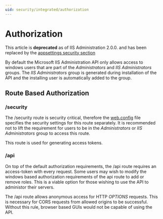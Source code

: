 ```yaml
---
uid: security/integrated/authorization
---
```


# Authorization

This article is **deprecated** as of IIS Administration 2.0.0. and has been replaced by the [appsettings security section](../../configuration/appsettings.json.md)

By default the Microsoft IIS Administration API only allows access to windows users that are part of the _Administrators_ and _IIS Administrators_ groups. The _IIS Administrators_ group is generated during installation of the API and the installing user is automatically added to the group.

## Route Based Authorization

### /security

The /security route is security critical, therefore the [web.config](web.config.md) file specifies the security settings for this route separately. It is recommended not to lift the requirement for users to be in the _Administrators_ or _IIS Administrators_ group to access this route.

This route is used for generating access tokens.

### /api

On top of the default authorization requirements, the /api route requires an access-token with every request. Some users may wish to modify the windows based authorization requirements of the api route to add or remove roles. This is a viable option for those wishing to use the API to administor their servers.

The /api route allows anonymous access for HTTP _OPTIONS_ requests. This is necessary for CORS requests from allowed origins to be successful. Without this rule, browser based GUIs would not be capable of using the API.